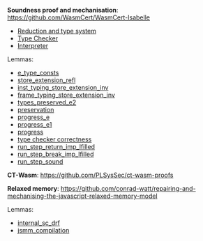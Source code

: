 **Soundness proof and mechanisation**:
https://github.com/WasmCert/WasmCert-Isabelle

- [Reduction and type system](https://github.com/WasmCert/WasmCert-Isabelle/blob/master/WebAssembly/Wasm.thy)
- [Type Checker](https://github.com/WasmCert/WasmCert-Isabelle/blob/master/WebAssembly/Wasm_Checker.thy)
- [Interpreter](https://github.com/WasmCert/WasmCert-Isabelle/blob/master/WebAssembly/Wasm_Interpreter.thy)

Lemmas:
- [e_type_consts](https://github.com/WasmCert/WasmCert-Isabelle/blob/master/WebAssembly/Wasm_Properties_Aux.thy#L1293)
- [store_extension_refl](https://github.com/WasmCert/WasmCert-Isabelle/blob/master/WebAssembly/Wasm_Properties_Aux.thy#L1395)
- [inst_typing_store_extension_inv](https://github.com/WasmCert/WasmCert-Isabelle/blob/master/WebAssembly/Wasm_Properties_Aux.thy#L1682)
- [frame_typing_store_extension_inv](https://github.com/WasmCert/WasmCert-Isabelle/blob/master/WebAssembly/Wasm_Properties_Aux.thy#L1733)
- [types_preserved_e2](https://github.com/WasmCert/WasmCert-Isabelle/blob/master/WebAssembly/Wasm_Properties.thy#L1542)
- [preservation](https://github.com/WasmCert/WasmCert-Isabelle/blob/master/WebAssembly/Wasm_Soundness.thy#L5)
- [progress_e](https://github.com/WasmCert/WasmCert-Isabelle/blob/master/WebAssembly/Wasm_Properties.thy#L2601)
- [progress_e1](https://github.com/WasmCert/WasmCert-Isabelle/blob/master/WebAssembly/Wasm_Properties.thy#L2998)
- [progress](https://github.com/WasmCert/WasmCert-Isabelle/blob/master/WebAssembly/Wasm_Soundness.thy#L24)
- [type checker correctness](https://github.com/WasmCert/WasmCert-Isabelle/blob/master/WebAssembly/Wasm_Checker_Properties.thy#L1630)
- [run_step_return_imp_lfilled](https://github.com/WasmCert/WasmCert-Isabelle/blob/master/WebAssembly/Wasm_Interpreter_Properties.thy#L1187)
- [run_step_break_imp_lfilled](https://github.com/WasmCert/WasmCert-Isabelle/blob/master/WebAssembly/Wasm_Interpreter_Properties.thy#L1132)
- [run_step_sound](https://github.com/WasmCert/WasmCert-Isabelle/blob/master/WebAssembly/Wasm_Interpreter_Properties.thy#L1769)

**CT-Wasm**:
https://github.com/PLSysSec/ct-wasm-proofs

**Relaxed memory**:
https://github.com/conrad-watt/repairing-and-mechanising-the-javascript-relaxed-memory-model

Lemmas:
- [internal_sc_drf](https://github.com/conrad-watt/repairing-and-mechanising-the-javascript-relaxed-memory-model/blob/master/coq/src/jsmm_mixed/JSMM_m_scdrf.v#L57)
- [jsmm_compilation](https://github.com/conrad-watt/repairing-and-mechanising-the-javascript-relaxed-memory-model/blob/master/coq/src/arm_mixed/JSMM_mToArm_mixed.v#L962)
